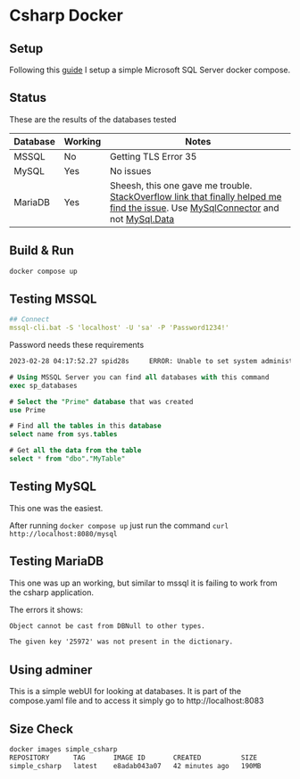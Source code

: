 # Csharp Docker

## Setup

Following this [guide](https://cardano.github.io/blog/2017/11/15/mssql-docker-container)
I setup a simple Microsoft SQL Server docker compose.

## Status

These are the results of the databases tested

| Database | Working | Notes                                                                                                                                                                                                                                                                                             |
| -------- | ------- | ------------------------------------------------------------------------------------------------------------------------------------------------------------------------------------------------------------------------------------------------------------------------------------------------- |
| MSSQL    | No      | Getting TLS Error 35                                                                                                                                                                                                                                                                              |
| MySQL    | Yes     | No issues                                                                                                                                                                                                                                                                                         |
| MariaDB  | Yes     | Sheesh, this one gave me trouble. [StackOverflow link that finally helped me find the issue](https://stackoverflow.com/q/74060289/9842112). Use [MySqlConnector](https://www.nuget.org/packages/MySqlConnector#versions-body-tab) and not [MySql.Data](https://www.nuget.org/packages/MySql.Data) |

## Build & Run

```sh
docker compose up
```

## Testing MSSQL

```yaml
## Connect
mssql-cli.bat -S 'localhost' -U 'sa' -P 'Password1234!'
```

Password needs these requirements

```txt
2023-02-28 04:17:52.27 spid28s     ERROR: Unable to set system administrator password: Password validation failed. The password does not meet SQL Server password policy requirements because it is too short. The password must be at least 8 characters..
```

```sql
# Using MSSQL Server you can find all databases with this command
exec sp_databases

# Select the "Prime" database that was created
use Prime

# Find all the tables in this database
select name from sys.tables

# Get all the data from the table
select * from "dbo"."MyTable"
```

## Testing MySQL

This one was the easiest.

After running `docker compose up` just run the command `curl http://localhost:8080/mysql`

## Testing MariaDB

This one was up an working, but similar to mssql it is failing to work from the csharp
application.

The errors it shows:

```txt
Object cannot be cast from DBNull to other types.

The given key '25972' was not present in the dictionary.
```

## Using adminer

This is a simple webUI for looking at databases. It is part of the compose.yaml
file and to access it simply go to http://localhost:8083

## Size Check

```sh
docker images simple_csharp
REPOSITORY      TAG       IMAGE ID       CREATED          SIZE
simple_csharp   latest    e8adab043a07   42 minutes ago   190MB
```

#

